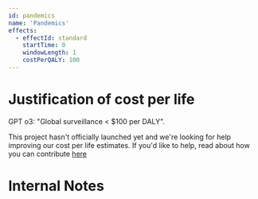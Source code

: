 ```yaml
---
id: pandemics
name: 'Pandemics'
effects:
  - effectId: standard
    startTime: 0
    windowLength: 1
    costPerQALY: 100
---
```


# Justification of cost per life

GPT o3: "Global surveillance < $100 per DALY".

This project hasn't officially launched yet and we're looking for help improving our cost per life estimates.
If you'd like to help, read about how you can contribute [here](https://github.com/impactlist/impactlist/blob/master/CONTRIBUTING.md)

# Internal Notes
